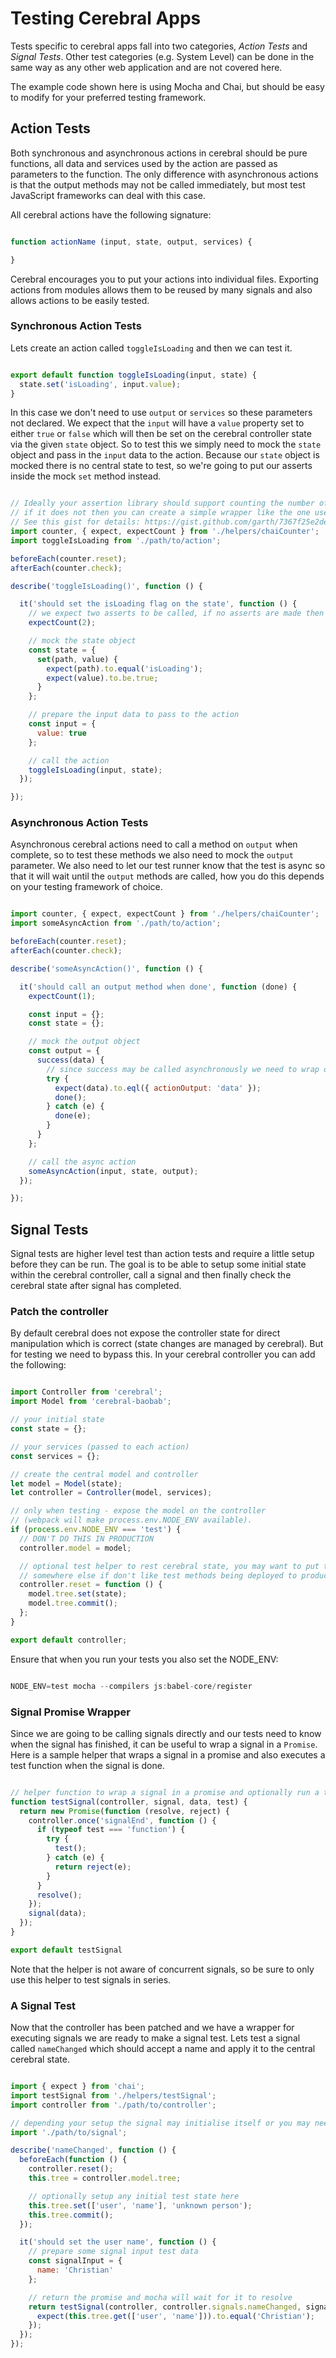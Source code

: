 # Testing Cerebral Apps

Tests specific to cerebral apps fall into two categories, _Action Tests_ and _Signal Tests_. Other test categories (e.g. System Level) can be done in the same way as any other web application and are not covered here.

The example code shown here is using Mocha and Chai, but should be easy to modify for your preferred testing framework.

## Action Tests

Both synchronous and asynchronous actions in cerebral should be pure functions, all data and services used by the action are passed as parameters to the function. The only difference with asynchronous actions is that the output methods may not be called immediately, but most test JavaScript frameworks can deal with this case.

All cerebral actions have the following signature:

```javascript

function actionName (input, state, output, services) {

}
```

Cerebral encourages you to put your actions into individual files. Exporting actions from modules allows them to be reused by many signals and also allows actions to be easily tested.

### Synchronous Action Tests

Lets create an action called `toggleIsLoading` and then we can test it.

```javascript

export default function toggleIsLoading(input, state) {
  state.set('isLoading', input.value);
}
```

In this case we don't need to use `output` or `services` so these parameters not declared. We expect that the `input` will have a `value` property set to either `true` or `false` which will then be set on the cerebral controller state via the given `state` object. So to test this we simply need to mock the `state` object and pass in the `input` data to the action. Because our `state` object is mocked there is no central state to test, so we're going to put our asserts inside the mock `set` method instead.

```javascript

// Ideally your assertion library should support counting the number of assertions made,
// if it does not then you can create a simple wrapper like the one used here.
// See this gist for details: https://gist.github.com/garth/7367f25e2dee19f9098a
import counter, { expect, expectCount } from './helpers/chaiCounter';
import toggleIsLoading from './path/to/action';

beforeEach(counter.reset);
afterEach(counter.check);

describe('toggleIsLoading()', function () {

  it('should set the isLoading flag on the state', function () {
    // we expect two asserts to be called, if no asserts are made then the test should fail
    expectCount(2);

    // mock the state object
    const state = {
      set(path, value) {
        expect(path).to.equal('isLoading');
        expect(value).to.be.true;
      }
    };

    // prepare the input data to pass to the action
    const input = {
      value: true
    };

    // call the action
    toggleIsLoading(input, state);
  });

});
```

### Asynchronous Action Tests

Asynchronous cerebral actions need to call a method on `output` when complete, so to test these methods we also need to mock the `output` parameter. We also need to let our test runner know that the test is async so that it will wait until the `output` methods are called, how you do this depends on your testing framework of choice.

```javascript

import counter, { expect, expectCount } from './helpers/chaiCounter';
import someAsyncAction from './path/to/action';

beforeEach(counter.reset);
afterEach(counter.check);

describe('someAsyncAction()', function () {

  it('should call an output method when done', function (done) {
    expectCount(1);

    const input = {};
    const state = {};

    // mock the output object
    const output = {
      success(data) {
        // since success may be called asynchronously we need to wrap our asserts in a try catch.
        try {
          expect(data).to.eql({ actionOutput: 'data' });
          done();
        } catch (e) {
          done(e);
        }
      }
    };

    // call the async action
    someAsyncAction(input, state, output);
  });

});
```

## Signal Tests

Signal tests are higher level test than action tests and require a little setup before they can be run. The goal is to be able to setup some initial state within the cerebral controller, call a signal and then finally check the cerebral state after signal has completed.

### Patch the controller

By default cerebral does not expose the controller state for direct manipulation which is correct (state changes are managed by cerebral). But for testing we need to bypass this. In your cerebral controller you can add the following:

```javascript

import Controller from 'cerebral';
import Model from 'cerebral-baobab';

// your initial state
const state = {};

// your services (passed to each action)
const services = {};

// create the central model and controller
let model = Model(state);
let controller = Controller(model, services);

// only when testing - expose the model on the controller
// (webpack will make process.env.NODE_ENV available).
if (process.env.NODE_ENV === 'test') {
  // DON'T DO THIS IN PRODUCTION
  controller.model = model;

  // optional test helper to rest cerebral state, you may want to put this
  // somewhere else if don't like test methods being deployed to production.
  controller.reset = function () {
    model.tree.set(state);
    model.tree.commit();
  };
}

export default controller;
```

Ensure that when you run your tests you also set the NODE_ENV:

```javascript

NODE_ENV=test mocha --compilers js:babel-core/register
```

### Signal Promise Wrapper

Since we are going to be calling signals directly and our tests need to know when the signal has finished, it can be useful to wrap a signal in a `Promise`. Here is a sample helper that wraps a signal in a promise and also executes a test function when the signal is done.

```javascript

// helper function to wrap a signal in a promise and optionally run a test when the signal is done
function testSignal(controller, signal, data, test) {
  return new Promise(function (resolve, reject) {
    controller.once('signalEnd', function () {
      if (typeof test === 'function') {
        try {
          test();
        } catch (e) {
          return reject(e);
        }
      }
      resolve();
    });
    signal(data);
  });
}

export default testSignal
```

Note that the helper is not aware of concurrent signals, so be sure to only use this helper to test signals in series.

### A Signal Test

Now that the controller has been patched and we have a wrapper for executing signals we are ready to make a signal test. Lets test a signal called `nameChanged` which should accept a name and apply it to the central cerebral state.

```javascript

import { expect } from 'chai';
import testSignal from './helpers/testSignal';
import controller from './path/to/controller';

// depending your setup the signal may initialise itself or you may need to call a function here to do so.
import './path/to/signal';

describe('nameChanged', function () {
  beforeEach(function () {
    controller.reset();
    this.tree = controller.model.tree;

    // optionally setup any initial test state here
    this.tree.set(['user', 'name'], 'unknown person');
    this.tree.commit();
  });

  it('should set the user name', function () {
    // prepare some signal input test data
    const signalInput = {
      name: 'Christian'
    };

    // return the promise and mocha will wait for it to resolve
    return testSignal(controller, controller.signals.nameChanged, signalInput, () => {
      expect(this.tree.get(['user', 'name'])).to.equal('Christian');
    });
  });
});

```
